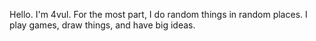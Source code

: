 Hello. I'm 4vul. For the most part, I do random things in random places. 
I play games, draw things, and have big ideas.
